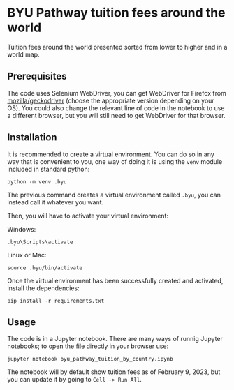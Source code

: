 # BYU Pathway tuition fees around the world

Tuition fees around the world presented sorted from lower to higher and in a world map.

## Prerequisites

The code uses Selenium WebDriver, you can get WebDriver for Firefox from [mozilla/geckodriver](https://github.com/mozilla/geckodriver/releases) (choose the appropriate version depending on your OS). You could also change the relevant line of code in the notebook to use a different browser, but you will still need to get WebDriver for that browser.

## Installation

It is recommended to create a virtual environment. You can do so in any way that is convenient to you, one way of doing it is using the `venv` module included in standard python:

```shell
python -m venv .byu
```

The previous command creates a virtual environment called `.byu`, you can instead call it whatever you want.

Then, you will have to activate your virtual environment:

Windows:

```shell
.byu\Scripts\activate
```

Linux or Mac:

```shell
source .byu/bin/activate
```

Once the virtual environment has been successfully created and activated, install the dependencies:

```shell
pip install -r requirements.txt
```

## Usage

The code is in a Jupyter notebook. There are many ways of runnig Jupyter notebooks; to open the file directly in your browser use:

```shell
jupyter notebook byu_pathway_tuition_by_country.ipynb
```

The notebook will by default show tuition fees as of February 9, 2023, but you can update it by going to `Cell -> Run All`.
